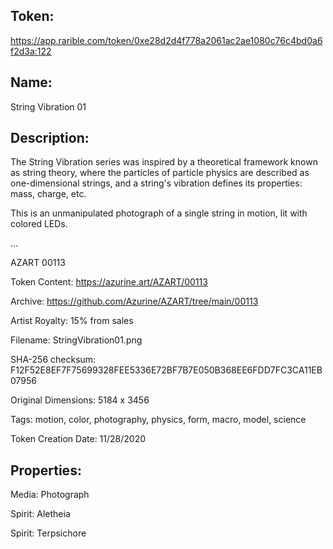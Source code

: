## Token:

https://app.rarible.com/token/0xe28d2d4f778a2061ac2ae1080c76c4bd0a6f2d3a:122

## Name:

String Vibration 01

## Description: 

The String Vibration series was inspired by a theoretical framework known as string theory, where the particles of particle physics are described as one-dimensional strings, and a string's vibration defines its properties: mass, charge, etc.

This is an unmanipulated photograph of a single string in motion, lit with colored LEDs.

...

AZART 00113

Token Content: https://azurine.art/AZART/00113

Archive: https://github.com/Azurine/AZART/tree/main/00113

Artist Royalty: 15% from sales

Filename: StringVibration01.png

SHA-256 checksum: F12F52E8EF7F75699328FEE5336E72BF7B7E050B368EE6FDD7FC3CA11EB07956

Original Dimensions: 5184 x 3456

Tags: motion, color, photography, physics, form, macro, model, science

Token Creation Date: 11/28/2020

## Properties:

Media: Photograph

Spirit: Aletheia

Spirit: Terpsichore

